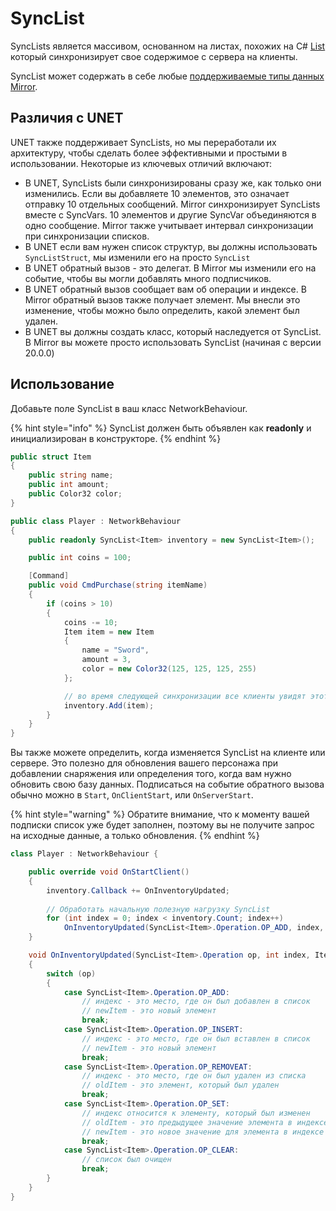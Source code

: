 # SyncList

SyncLists является массивом, основанном на листах, похожих на C# [List](https://docs.microsoft.com/en-us/dotnet/api/system.collections.generic.list-1?view=netframework-4.7.2) который синхронизирует свое содержимое с сервера на клиенты.

SyncList может содержать в себе любые [поддерживаемые типы данных Mirror](../data-types.md).

## Различия с UNET <a href="#differences-with-hlapi" id="differences-with-hlapi"></a>

UNET также поддерживает SyncLists, но мы переработали их архитектуру, чтобы сделать более эффективными и простыми в использовании. Некоторые из ключевых отличий включают:

* В UNET, SyncLists были синхронизированы сразу же, как только они изменились. Если вы добавляете 10 элементов, это означает отправку 10 отдельных сообщений. Mirror синхронизирует SyncLists вместе с SyncVars. 10 элементов и другие SyncVar объединяются в одно сообщение. Mirror также учитывает интервал синхронизации при синхронизации списков.
* В UNET если вам нужен список структур, вы должны использовать `SyncListStruct`, мы изменили его на просто `SyncList`
* В UNET обратный вызов - это делегат. В Mirror мы изменили его на событие, чтобы вы могли добавлять много подписчиков.
* В UNET обратный вызов сообщает вам об операции и индексе. В Mirror обратный вызов также получает элемент. Мы внесли это изменение, чтобы можно было определить, какой элемент был удален.
* В UNET вы должны создать класс, который наследуется от SyncList. В Mirror вы можете просто использовать SyncList (начиная с версии 20.0.0)

## Использование <a href="#usage" id="usage"></a>

Добавьте поле SyncList в ваш класс NetworkBehaviour.

{% hint style="info" %}
SyncList должен быть объявлен как **readonly** и инициализирован в конструкторе.
{% endhint %}

```csharp
public struct Item
{
    public string name;
    public int amount;
    public Color32 color;
}

public class Player : NetworkBehaviour
{
    public readonly SyncList<Item> inventory = new SyncList<Item>();

    public int coins = 100;

    [Command]
    public void CmdPurchase(string itemName)
    {
        if (coins > 10)
        {
            coins -= 10;
            Item item = new Item
            {
                name = "Sword",
                amount = 3,
                color = new Color32(125, 125, 125, 255)
            };

            // во время следующей синхронизации все клиенты увидят этот элемент
            inventory.Add(item);
        }
    }
}
```

Вы также можете определить, когда изменяется SyncList на клиенте или сервере. Это полезно для обновления вашего персонажа при добавлении снаряжения или определения того, когда вам нужно обновить свою базу данных. Подписаться на событие обратного вызова обычно можно в `Start`, `OnClientStart`, или `OnServerStart`.

{% hint style="warning" %}
Обратите внимание, что к моменту вашей подписки список уже будет заполнен, поэтому вы не получите запрос на исходные данные, а только обновления.
{% endhint %}

```csharp
class Player : NetworkBehaviour {

    public override void OnStartClient()
    {
        inventory.Callback += OnInventoryUpdated;
        
        // Обработать начальную полезную нагрузку SyncList
        for (int index = 0; index < inventory.Count; index++)
            OnInventoryUpdated(SyncList<Item>.Operation.OP_ADD, index, new Item(), inventory[index]);
    }

    void OnInventoryUpdated(SyncList<Item>.Operation op, int index, Item oldItem, Item newItem)
    {
        switch (op)
        {
            case SyncList<Item>.Operation.OP_ADD:
                // индекс - это место, где он был добавлен в список
                // newItem - это новый элемент
                break;
            case SyncList<Item>.Operation.OP_INSERT:
                // индекс - это место, где он был вставлен в список
                // newItem - это новый элемент
                break;
            case SyncList<Item>.Operation.OP_REMOVEAT:
                // индекс - это место, где он был удален из списка
                // oldItem - это элемент, который был удален
                break;
            case SyncList<Item>.Operation.OP_SET:
                // индекс относится к элементу, который был изменен
                // oldItem - это предыдущее значение элемента в индексе
                // newItem - это новое значение для элемента в индексе
                break;
            case SyncList<Item>.Operation.OP_CLEAR:
                // список был очищен
                break;
        }
    }
}
```
